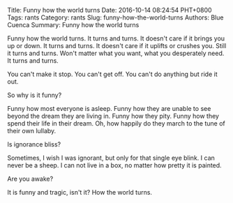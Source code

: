 Title: Funny how the world turns
Date: 2016-10-14 08:24:54 PHT+0800
Tags: rants
Category: rants
Slug: funny-how-the-world-turns
Authors: Blue Cuenca
Summary: Funny how the world turns


Funny how the world turns.  It turns and turns.  It doesn't care if it brings you up or down.  It turns and turns.  It doesn't care if it uplifts or crushes you.   Still it turns and turns.  Won't matter what you want, what you desperately need.  It turns and turns.

<!--more-->


You can't make it stop.  You can't get off.  You can't do anything but ride it out.

So why is it funny?  

Funny how most everyone is asleep.  Funny how they are unable to see beyond the dream they are living in.  Funny how they pity.  Funny how they spend their life in their dream.  Oh, how happily do they march to the tune of their own lullaby.  


Is ignorance bliss?  

Sometimes, I wish I was ignorant, but only for that single eye blink.  I can never be a sheep.  I can not live in a box, no matter how pretty it is painted.  


Are you awake? 

It is funny and tragic, isn't it?  How the world turns.
